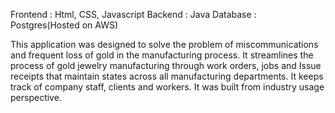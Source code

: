 Frontend : Html, CSS, Javascript
Backend : Java
Database : Postgres(Hosted on AWS)

This application was designed to solve the problem of miscommunications and frequent loss of gold in the manufacturing process. It streamlines the process of gold jewelry manufacturing through 
work orders, jobs and Issue receipts that maintain states across all manufacturing departments. It keeps track of company staff, clients and workers. 
It was built from industry usage perspective.
